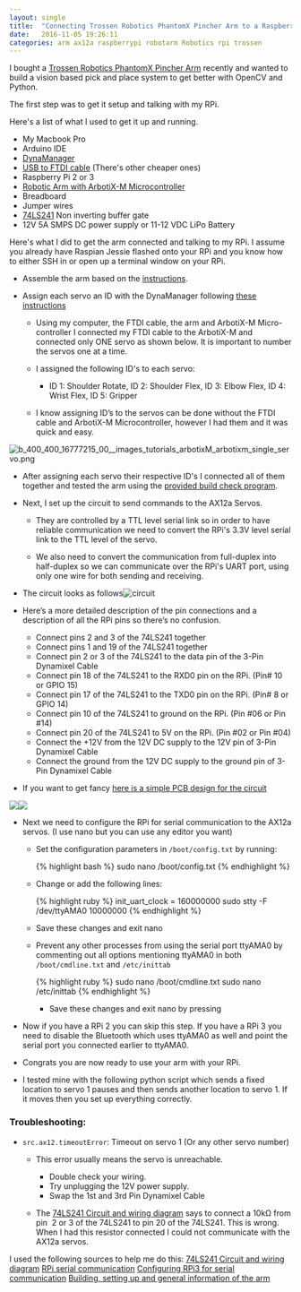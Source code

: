 ```yaml
---
layout: single
title:  "Connecting Trossen Robotics PhantomX Pincher Arm to a Raspberry Pi"
date:   2016-11-05 19:26:11
categories: arm ax12a raspberrypi robotarm Robotics rpi trossen
---
```


I bought a [Trossen Robotics PhantomX Pincher Arm](http://www.trossenrobotics.com/p/PhantomX-Pincher-Robot-Arm.aspx) recently and wanted to build a vision based pick and place system to get better with OpenCV and Python.

The first step was to get it setup and talking with my RPi.

Here's a list of what I used to get it up and running.
    
  * My Macbook Pro
  * Arduino IDE
  * [DynaManager](https://github.com/Interbotix/dynaManager/releases)
  * [USB to FTDI cable](http://www.trossenrobotics.com/store/p/6406-FTDI-Cable-5V.aspx) (There's other cheaper ones)
  * Raspberry Pi 2 or 3
  * [Robotic Arm with ArbotiX-M Microcontroller](http://www.trossenrobotics.com/p/PhantomX-Pincher-Robot-Arm.aspx)
  * Breadboard
  * Jumper wires
  * [74LS241](http://www.uni-kl.de/elektronik-lager/417791) Non inverting buffer gate
  * 12V 5A SMPS DC power supply or 11-12 VDC LiPo Battery

Here's what I did to get the arm connected and talking to my RPi. I assume you already have Raspian Jessie flashed onto your RPi and you know how to either SSH in or open up a terminal window on your RPi.

  * Assemble the arm based on the [instructions](http://learn.trossenrobotics.com/16-interbotix/robot-arms/pincher-robot-arm/163-phantomx-pincher-robot-arm-assembly-guide.html).
    
  * Assign each servo an ID with the DynaManager following [these instructions](http://learn.trossenrobotics.com/index.php/getting-started-with-the-arbotix/1-using-the-tr-dynamixel-servo-tool#&panel1-1)
    
    * Using my computer, the FTDI cable, the arm and ArbotiX-M Micro-controller I connected my FTDI cable to the ArbotiX-M and connected only ONE servo as shown below. It is important to number the servos one at a time.
    
    * I assigned the following ID's to each servo:
    
      * ID 1: Shoulder Rotate, ID 2: Shoulder Flex, ID 3: Elbow Flex, ID 4: Wrist Flex, ID 5: Gripper

    * I know assigning ID’s to the servos can be done without the FTDI cable and ArbotiX-M Microcontroller, however I had them and it was quick and easy.

![b_400_400_16777215_00__images_tutorials_arbotixM_arbotixm_single_servo.png](http://learn.trossenrobotics.com/cache/multithumb_thumbs/b_400_400_16777215_00__images_tutorials_arbotixM_arbotixm_single_servo.png)

  * After assigning each servo their respective ID's I connected all of them together and tested the arm using the [provided build check program](http://learn.trossenrobotics.com/interbotix/robot-arms/16-phantomx-pincher-robot-arm/25-phantomx-pincher-robot-arm-build-check).
    
  * Next, I set up the circuit to send commands to the AX12a Servos.
    
    * They are controlled by a TTL level serial link so in order to have reliable communication we need to convert the RPi's 3.3V level serial link to the TTL level of the servo.
    
    * We also need to convert the communication from full-duplex into half-duplex so we can communicate over the RPi's UART port, using only one wire for both sending and receiving.

  * The circuit looks as follows![circuit](https://nickzanobini.files.wordpress.com/2016/11/circuit.png)
    
  * Here’s a more detailed description of the pin connections and a description of all the RPi pins so there’s no confusion.
    
    * Connect pins 2 and 3 of the 74LS241 together
    * Connect pins 1 and 19 of the 74LS241 together
    * Connect pin 2 or 3 of the 74LS241 to the data pin of the 3-Pin Dynamixel Cable
    * Connect pin 18 of the 74LS241 to the RXD0 pin on the RPi. (Pin# 10 or GPIO 15)
    * Connect pin 17 of the 74LS241 to the TXD0 pin on the RPi. (Pin# 8 or GPIO 14)
    * Connect pin 10 of the 74LS241 to ground on the RPi. (Pin #06 or Pin #14)
    * Connect pin 20 of the 74LS241 to 5V on the RPi. (Pin #02 or Pin #04)
    * Connect the +12V from the 12V DC supply to the 12V pin of 3-Pin Dynamixel Cable
    * Connect the ground from the 12V DC supply to the ground pin of 3-Pin Dynamixel Cable
    
  * If you want to get fancy [here is a simple PCB design for the circuit](https://circuits.io/circuits/267189-ax-12-driver-for-raspberry-pi/)

![](http://nickzanobini.files.wordpress.com/2016/11/img_0525.png)![](http://nickzanobini.files.wordpress.com/2016/11/2.png)
    
  * Next we need to configure the RPi for serial communication to the AX12a servos. (I use nano but you can use any editor you want)

    * Set the configuration parameters in `/boot/config.txt` by running:
      
      {% highlight bash %}
      sudo nano /boot/config.txt
      {% endhighlight %}

    * Change or add the following lines:

      {% highlight ruby %}
      init_uart_clock = 160000000
      sudo stty -F /dev/ttyAMA0 10000000
      {% endhighlight %}  

    * Save these changes and exit nano
    * Prevent any other processes from using the serial port ttyAMA0 by commenting out all options mentioning ttyAMA0 in both `/boot/cmdline.txt` and `/etc/inittab`
      
      {% highlight ruby %}
      sudo nano /boot/cmdline.txt
      sudo nano /etc/inittab
      {% endhighlight %}  

      * Save these changes and exit nano by pressing
    
  * Now if you have a RPi 2 you can skip this step. If you have a RPi 3 you need to disable the Bluetooth which uses ttyAMA0 as well and point the serial port you connected earlier to ttyAMA0.
  * Congrats you are now ready to use your arm with your RPi.
  * I tested mine with the following python script which sends a fixed location to servo 1 pauses and then sends another location to servo 1. If it moves then you set up everything correctly.

### Troubleshooting:

  * `src.ax12.timeoutError`: Timeout on servo 1 (Or any other servo number)
    * This error usually means the servo is unreachable.
      * Double check your wiring.
      * Try unplugging the 12V power supply.
      * Swap the 1st and 3rd Pin Dynamixel Cable
    
    * The [74LS241 Circuit and wiring diagram](http://www.instructables.com/id/How-to-drive-Dynamixel-AX-12A-servos-with-a-Raspbe/) says to connect a 10kΩ from pin  2 or 3 of the 74LS241 to pin 20 of the 74LS241. This is wrong. When I had this resistor connected I could not communicate with the AX12a servos.


I used the following sources to help me do this:
[74LS241 Circuit and wiring diagram](http://www.instructables.com/id/How-to-drive-Dynamixel-AX-12A-servos-with-a-Raspbe/)
[RPi serial communication](http://www.oppedijk.com/robotics/control-dynamixel-with-raspberrypi)
[Configuring RPi3 for serial communication](http://raspberrypi.stackexchange.com/questions/45570/how-do-i-make-serial-work-on-the-raspberry-pi3)
[Building, setting up and general information of the arm](http://www.trossenrobotics.com/p/PhantomX-Pincher-Robot-Arm.aspx)
